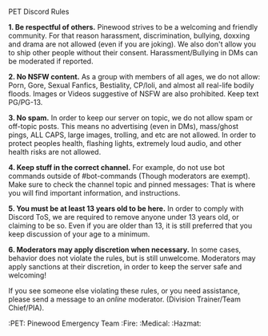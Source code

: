 ﻿PET Discord Rules

**1. Be respectful of others.** Pinewood strives to be a welcoming and friendly community. For that reason harassment, discrimination, bullying, doxxing and drama are not allowed (even if you are joking). We also don't allow you to ship other people without their consent. Harassment/Bullying in DMs can be moderated if reported.

**2. No NSFW content.** As a group with members of all ages, we do not allow: Porn, Gore, Sexual Fanfics, Bestiality, CP/loli, and almost all real-life bodily floods. Images or Videos suggestive of NSFW are also prohibited. Keep text PG/PG-13.

**3. No spam.** In order to keep our server on topic, we do not allow spam or off-topic posts. This means no advertising (even in DMs), mass/ghost pings, ALL CAPS, large images, trolling, and etc are not allowed. In order to protect peoples health, flashing lights, extremely loud audio, and other health risks are not allowed. 

**4. Keep stuff in the correct channel.** For example, do not use bot commands outside of #bot-commands (Though moderators are exempt). Make sure to check the channel topic and pinned messages: That is where you will find important information, and instructions. 

**5. You must be at least 13 years old to be here.** In order to comply with Discord ToS, we are required to remove anyone under 13 years old, or claiming to be so. Even if you are older than 13, it is still preferred that you keep discussion of your age to a minimum.

**6. Moderators may apply discretion when necessary.**  In some cases, behavior does not violate the rules, but is still unwelcome. Moderators may apply sanctions at their discretion, in order to keep the server safe and welcoming!

If you see someone else violating these rules, or you need assistance, please send a message to an *online* moderator. (Division Trainer/Team Chief/PIA).

:PET: Pinewood Emergency Team
:Fire: :Medical: :Hazmat:
